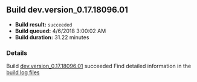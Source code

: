 ## Build dev.version_0.17.18096.01
- **Build result:** `succeeded`
- **Build queued:** 4/6/2018 3:00:02 AM
- **Build duration:** 31.22 minutes
### Details
Build [dev.version_0.17.18096.01](https://winappstudio.visualstudio.com/web/build.aspx?pcguid=a4ef43be-68ce-4195-a619-079b4d9834c2&builduri=vstfs%3a%2f%2f%2fBuild%2fBuild%2f25400) succeeded
Find detailed information in the [build log files](https://uwpctdiags.blob.core.windows.net/buildlogs/dev.version_0.17.18096.01_logs.zip)
